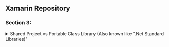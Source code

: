 ## Xamarin Repository

### Section 3:



<details>
<summary>Shared Project vs Portable Class Library (Also known like ".Net Standard Libraries)"</summary>

How to share code between projects:
![Summary](Readme-images/Section%203%20-%20Shared%20Project%20vs%20Portable%20Class%20Library/1%20-%20Side%20by%20side.png)
![Summary](Readme-images/Section%203%20-%20Shared%20Project%20vs%20Portable%20Class%20Library/2%20-%20Benefits.png)
![Summary](Readme-images/Section%203%20-%20Shared%20Project%20vs%20Portable%20Class%20Library/3%20-%20Disadvantages.png)

Standard Libraries also better documented.

In VS2019 you cant select between these two types. Only .Net Standard is available by default.
</details>
